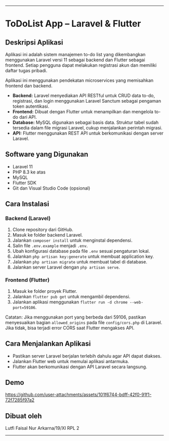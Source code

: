 
---

# ToDoList App – Laravel & Flutter

## Deskripsi Aplikasi

Aplikasi ini adalah sistem manajemen to-do list yang dikembangkan menggunakan Laravel versi 11 sebagai backend dan Flutter sebagai frontend. Setiap pengguna dapat melakukan registrasi akun dan memiliki daftar tugas pribadi.

Aplikasi ini menggunakan pendekatan microservices yang memisahkan frontend dan backend.

* **Backend:** Laravel menyediakan API RESTful untuk CRUD data to-do, registrasi, dan login menggunakan Laravel Sanctum sebagai pengaman token autentikasi.
* **Frontend:** Dibuat dengan Flutter untuk menampilkan dan mengelola to-do dari API.
* **Database:** MySQL digunakan sebagai basis data. Struktur tabel sudah tersedia dalam file migrasi Laravel, cukup menjalankan perintah migrasi.
* **API:** Flutter menggunakan REST API untuk berkomunikasi dengan server Laravel.

## Software yang Digunakan

* Laravel 11
* PHP 8.3 ke atas
* MySQL
* Flutter SDK
* Git dan Visual Studio Code (opsional)

## Cara Instalasi

### Backend (Laravel)

1. Clone repository dari GitHub.
2. Masuk ke folder backend Laravel.
3. Jalankan `composer install` untuk menginstal dependensi.
4. Salin file `.env.example` menjadi `.env`.
5. Ubah konfigurasi database pada file `.env` sesuai pengaturan lokal.
6. Jalankan `php artisan key:generate` untuk membuat application key.
7. Jalankan `php artisan migrate` untuk membuat tabel di database.
8. Jalankan server Laravel dengan `php artisan serve`.

### Frontend (Flutter)

1. Masuk ke folder proyek Flutter.
2. Jalankan `flutter pub get` untuk mengambil dependensi.
3. Jalankan aplikasi menggunakan `flutter run -d chrome --web-port=59106`.

Catatan: Jika menggunakan port yang berbeda dari 59106, pastikan menyesuaikan bagian `allowed_origins` pada file `config/cors.php` di Laravel. Jika tidak, bisa terjadi error CORS saat Flutter mengakses API.

## Cara Menjalankan Aplikasi

* Pastikan server Laravel berjalan terlebih dahulu agar API dapat diakses.
* Jalankan Flutter web untuk memulai aplikasi antarmuka.
* Flutter akan berkomunikasi dengan API Laravel secara langsung.

## Demo



https://github.com/user-attachments/assets/101f6744-bdff-42f0-91f1-72f7285f97a2



## Dibuat oleh

Lutfi Faisal Nur Arkarna/19/XI RPL 2

---



